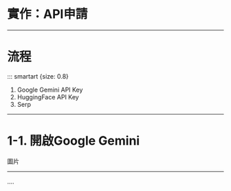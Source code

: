 # 實作：API申請

----

# 流程

::: smartart {size: 0.8}

1. Google Gemini API Key
2. HuggingFace API Key
3. Serp

----

# 1-1. 開啟Google Gemini

圖片

----

....

